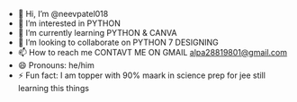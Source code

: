 - 👋 Hi, I’m @neevpatel018
- 👀 I’m interested in PYTHON 
- 🌱 I’m currently learning PYTHON & CANVA
- 💞️ I’m looking to collaborate on PYTHON 7 DESIGNING
- 📫 How to reach me CONTAVT ME ON GMAIL alpa28819801@gmail.com
- 😄 Pronouns: he/him
- ⚡ Fun fact: I am topper with 90% maark in science prep for jee still learning this things

<!---
neevpatel018/neevpatel018 is a ✨ special ✨ repository because its `README.md` (this file) appears on your GitHub profile.
You can click the Preview link to take a look at your changes.
--->
